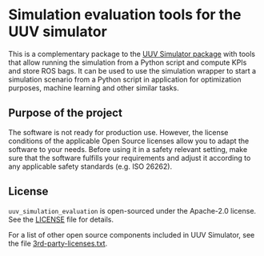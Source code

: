 # Simulation evaluation tools for the UUV simulator

This is a complementary package to the [UUV Simulator package](https://github.com/uuvsimulator/uuv_simulator)
with tools that allow running the simulation from a Python script and compute
KPIs and store ROS bags. It can be used to use the simulation wrapper to start
a simulation scenario from a Python script in application for optimization
purposes, machine learning and other similar tasks.

## Purpose of the project

The software is not ready for production use. However, the license conditions of the
applicable Open Source licenses allow you to adapt the software to your needs.
Before using it in a safety relevant setting, make sure that the software
fulfills your requirements and adjust it according to any applicable safety
standards (e.g. ISO 26262).

## License

`uuv_simulation_evaluation` is open-sourced under the Apache-2.0 license. See the
[LICENSE](LICENSE) file for details.

For a list of other open source components included in UUV Simulator, see the
file [3rd-party-licenses.txt](3rd-party-licenses.txt).
